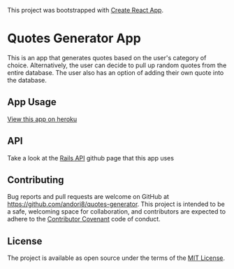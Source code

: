 This project was bootstrapped with [Create React App](https://github.com/facebook/create-react-app).

# Quotes Generator App
This is an app that generates quotes based on the user's category of choice.
Alternatively, the user can decide to pull up random quotes from the entire database.
The user also has an option of adding their own quote into the database.

## App Usage
[View this app on heroku](https://quotes-generator-app.herokuapp.com/)

## API
Take a look at the [Rails API](https://github.com/andori8/quotes-api) github page that this app uses

## Contributing

Bug reports and pull requests are welcome on GitHub at https://github.com/andori8/quotes-generator. This project is intended to be a safe, welcoming space for collaboration, and contributors are expected to adhere to the [Contributor Covenant](http://contributor-covenant.org) code of conduct.

## License

The project is available as open source under the terms of the [MIT License](https://github.com/hyoyou/recipe-rails-app/blob/master/LICENSE).
